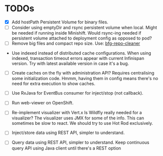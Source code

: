 # TODOs 

- [x] Add hostPath Persistent Volume for binary files.
- [ ] Consider using emptyDir and rsync persistent volume when local.
Might be needed if running inside Minishift.
Would rsync-ing needed if persistent volume attached to deployment config as opposed to pod?
- [ ] Remove big files and compact repo size.
Use: [bfg-repo-cleaner](https://rtyley.github.io/bfg-repo-cleaner)
- Use indexed instead of distributed cache configurations.
When using indexed, transaction timeout errors appear with current Infinispan version.
Try with latest available version in case it's a bug.
- [ ] Create caches on the fly with administration API?
Requires centralising some initialization code.
Hmmm, having them in config means there's no need for extra execution to show caches.
- [ ] Use RxJava for EventBus consumer for inject/stop (not callback).
- [ ] Run web-viewer on OpenShift.
- [ ] Re-implement visualizer with Vert.x
Is Wildfly really needed for a visualizer?
The visualizer uses JMX for some of the info.
This can sometimes be slow to react. 
We should try to use Hot Rod exclusively.
- [ ] Inject/store data using REST API, simpler to understand.
- [ ] Query data using REST API, simpler to understand.
Keep continuous query API using Java client until there's a REST option
 